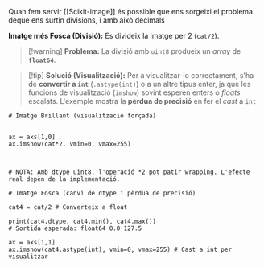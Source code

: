 Quan fem servir [[Scikit-image]] és possible que ens sorgeixi el problema deque ens surtin divisions, i amb això decimals

**Imatge més Fosca (Divisió):** Es divideix la imatge per 2 (`cat/2`).

>[!warning] **Problema:**
> La divisió amb `uint8` produeix un _array_ de **`float64`**.

>[!tip] **Solució (Visualització):**
> Per a visualitzar-lo correctament, s'ha de **convertir a `int`** (`.astype(int)`) o a un altre tipus enter, ja que les funcions de visualització (`imshow`) sovint esperen enters o _floats_ escalats. L'exemple mostra la **pèrdua de precisió** en fer el _cast_ a `int`


```
# Imatge Brillant (visualització forçada)


ax = axs[1,0]
ax.imshow(cat*2, vmin=0, vmax=255) 



# NOTA: Amb dtype uint8, l'operació *2 pot patir wrapping. L'efecte real depèn de la implementació.

# Imatge Fosca (canvi de dtype i pèrdua de precisió)

cat4 = cat/2 # Converteix a float

print(cat4.dtype, cat4.min(), cat4.max()) 
# Sortida esperada: float64 0.0 127.5

ax = axs[1,1]
ax.imshow(cat4.astype(int), vmin=0, vmax=255) # Cast a int per visualitzar
```
